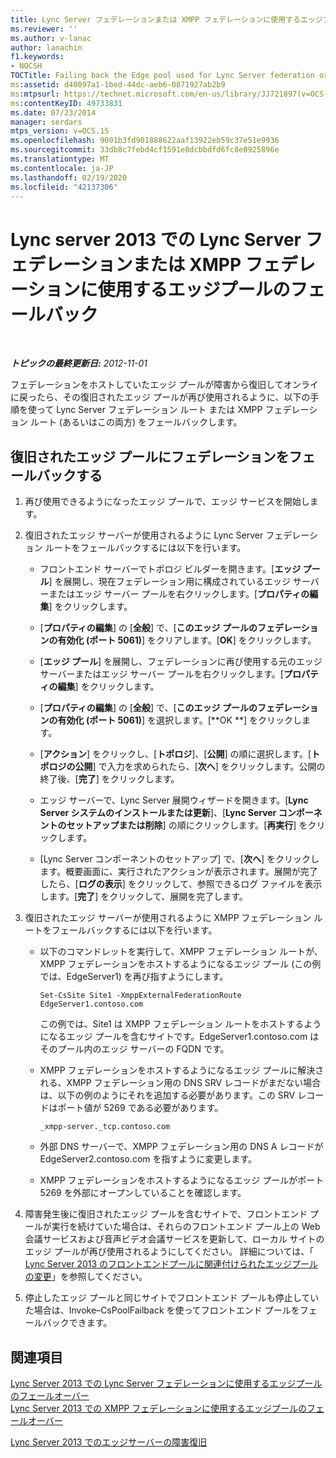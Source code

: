 ```yaml
---
title: Lync Server フェデレーションまたは XMPP フェデレーションに使用するエッジプールのフェールバック
ms.reviewer: ''
ms.author: v-lanac
author: lanachin
f1.keywords:
- NOCSH
TOCTitle: Failing back the Edge pool used for Lync Server federation or XMPP federation
ms:assetid: d40097a1-1bed-44dc-aeb6-0871927ab2b9
ms:mtpsurl: https://technet.microsoft.com/en-us/library/JJ721897(v=OCS.15)
ms:contentKeyID: 49733831
ms.date: 07/23/2014
manager: serdars
mtps_version: v=OCS.15
ms.openlocfilehash: 9001b3fd901888622aaf13922eb59c37e51e9936
ms.sourcegitcommit: 33db8c7febd4cf1591e8dcbbdfd6fc8e8925896e
ms.translationtype: MT
ms.contentlocale: ja-JP
ms.lasthandoff: 02/19/2020
ms.locfileid: "42137306"
---
```

<div data-xmlns="http://www.w3.org/1999/xhtml">

<div class="topic" data-xmlns="http://www.w3.org/1999/xhtml" data-msxsl="urn:schemas-microsoft-com:xslt" data-cs="http://msdn.microsoft.com/">

<div data-asp="https://msdn2.microsoft.com/asp">

# <a name="failing-back-the-edge-pool-used-for-lync-server-federation-or-xmpp-federation-in-lync-server-2013"></a>Lync server 2013 での Lync Server フェデレーションまたは XMPP フェデレーションに使用するエッジプールのフェールバック

</div>

<div id="mainSection">

<div id="mainBody">

<span> </span>

_**トピックの最終更新日:** 2012-11-01_

フェデレーションをホストしていたエッジ プールが障害から復旧してオンライに戻ったら、その復旧されたエッジ プールが再び使用されるように、以下の手順を使って Lync Server フェデレーション ルート または XMPP フェデレーション ルート (あるいはこの両方) をフェールバックします。

<div>

## <a name="failing-back-federation-to-a-restored-edge-pool"></a>復旧されたエッジ プールにフェデレーションをフェールバックする

1.  再び使用できるようになったエッジ プールで、エッジ サービスを開始します。

2.  復旧されたエッジ サーバーが使用されるように Lync Server フェデレーション ルートをフェールバックするには以下を行います。
    
      - フロントエンド サーバーでトポロジ ビルダーを開きます。[**エッジ プール**] を展開し、現在フェデレーション用に構成されているエッジ サーバーまたはエッジ サーバー プールを右クリックします。[**プロパティの編集**] をクリックします。
    
      - [**プロパティの編集**] の [**全般**] で、[**このエッジ プールのフェデレーションの有効化 (ポート 5061)**] をクリアします。[**OK**] をクリックします。
    
      - [**エッジ プール**] を展開し、フェデレーションに再び使用する元のエッジ サーバーまたはエッジ サーバー プールを右クリックします。[**プロパティの編集**] をクリックします。
    
      - [**プロパティの編集**] の [**全般**] で、[**このエッジ プールのフェデレーションの有効化 (ポート 5061)**] を選択します。[**OK **] をクリックします。
    
      - [**アクション**] をクリックし、[**トポロジ**]、[**公開**] の順に選択します。[**トポロジの公開**] で入力を求められたら、[**次へ**] をクリックします。公開の終了後、[**完了**] をクリックします。
    
      - エッジ サーバーで、Lync Server 展開ウィザードを開きます。[**Lync Server システムのインストールまたは更新**]、[**Lync Server コンポーネントのセットアップまたは削除**] の順にクリックします。[**再実行**] をクリックします。
    
      - [Lync Server コンポーネントのセットアップ] で、[**次へ**] をクリックします。概要画面に、実行されたアクションが表示されます。展開が完了したら、[**ログの表示**] をクリックして、参照できるログ ファイルを表示します。[**完了**] をクリックして、展開を完了します。

3.  復旧されたエッジ サーバーが使用されるように XMPP フェデレーション ルートをフェールバックするには以下を行います。
    
      - 以下のコマンドレットを実行して、XMPP フェデレーション ルートが、XMPP フェデレーションをホストするようになるエッジ プール (この例では、EdgeServer1) を再び指すようにします。
        
            Set-CsSite Site1 -XmppExternalFederationRoute EdgeServer1.contoso.com
        
        この例では、Site1 は XMPP フェデレーション ルートをホストするようになるエッジ プールを含むサイトです。EdgeServer1.contoso.com はそのプール内のエッジ サーバーの FQDN です。
    
      - XMPP フェデレーションをホストするようになるエッジ プールに解決される、XMPP フェデレーション用の DNS SRV レコードがまだない場合は、以下の例のようにそれを追加する必要があります。この SRV レコードはポート値が 5269 である必要があります。
        
            _xmpp-server._tcp.contoso.com
    
      - 外部 DNS サーバーで、XMPP フェデレーション用の DNS A レコードが EdgeServer2.contoso.com を指すように変更します。
    
      - XMPP フェデレーションをホストするようになるエッジ プールがポート 5269 を外部にオープンしていることを確認します。

4.  障害発生後に復旧されたエッジ プールを含むサイトで、フロントエンド プールが実行を続けていた場合は、それらのフロントエンド プール上の Web 会議サービスおよび音声ビデオ会議サービスを更新して、ローカル サイトのエッジ プールが再び使用されるようにしてください。 詳細については、「 [Lync Server 2013 のフロントエンドプールに関連付けられたエッジプールの変更](lync-server-2013-changing-the-edge-pool-associated-with-a-front-end-pool.md)」を参照してください。

5.  停止したエッジ プールと同じサイトでフロントエンド プールも停止していた場合は、Invoke–CsPoolFailback を使ってフロントエンド プールをフェールバックできます。

</div>

<div>

## <a name="see-also"></a>関連項目


[Lync Server 2013 での Lync Server フェデレーションに使用するエッジプールのフェールオーバー](lync-server-2013-failing-over-the-edge-pool-used-for-lync-server-federation.md)  
[Lync Server 2013 での XMPP フェデレーションに使用するエッジプールのフェールオーバー](lync-server-2013-failing-over-the-edge-pool-used-for-xmpp-federation.md)  


[Lync Server 2013 でのエッジサーバーの障害復旧](lync-server-2013-edge-server-disaster-recovery.md)  
  

</div>

</div>

<span> </span>

</div>

</div>

</div>

